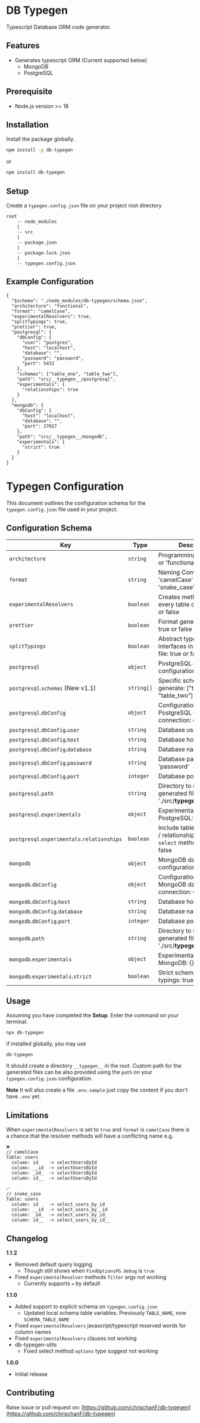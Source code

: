 # DB Typegen

Typescript Database ORM code generator.

## Features

- Generates typescript ORM (Current supported below)
  - MongoDB
  - PostgreSQL

## Prerequisite

- Node.js version >= 18

## Installation

Install the package globally.

```bash
npm install -g db-typegen
```

or

```bash
npm install db-typegen
```

## Setup

Create a `typegen.config.json` file on your project root directory

```
root
    -- node_modules
    |
    -- src
    |
    -- package.json
    |
    -- package-lock.json
    |
    -- typegen.config.json
```

## Example Configuration

```
{
  "$schema": "./node_modules/db-typegen/schema.json",
  "architecture": "functional",
  "format": "camelCase",
  "experimentalResolvers": true,
  "splitTypings": true,
  "prettier": true,
  "postgresql": {
    "dbConfig": {
      "user": "postgres",
      "host": "localhost",
      "database": "",
      "password": "password",
      "port": 5432
    },
    "schemas": ["table_one", "table_two"],
    "path": "src/__typegen__/postgresql",
    "experimentals": {
      "relationships": true
    }
  },
  "mongodb": {
    "dbConfig": {
      "host": "localhost",
      "database": "",
      "port": 27017
    },
    "path": "src/__typegen__/mongodb",
    "experimentals": {
      "strict": true
    }
  }
}
```

# Typegen Configuration

This document outlines the configuration schema for the `typegen.config.json` file used in your project.

## Configuration Schema

| Key                                          | Type       | Description                                                                        |
| -------------------------------------------- | ---------- | ---------------------------------------------------------------------------------- |
| `architecture`                               | `string`   | Programming style: 'class' or 'functional'.                                        |
| `format`                                     | `string`   | Naming Convention 'camelCase' or 'snake_case'.                                     |
| `experimentalResolvers`                      | `boolean`  | Creates methods for every table columns: true or false                             |
| `prettier`                                   | `boolean`  | Format generated code: true or false                                               |
| `splitTypings`                               | `boolean`  | Abstract types and interfaces in the `types.ts` file: true or false                |
| `postgresql`                                 | `object`   | PostgreSQL database configuration.                                                 |
| `postgresql`.`schemas` (New v1.1)            | `string[]` | Specific schema to generate: ["table_one", "table_two"]                            |
| `postgresql`.`dbConfig`                      | `object`   | Configuration settings for PostgreSQL database connection: {}                      |
| `postgresql`.`dbConfig`.`user`               | `string`   | Database user: 'postgres'                                                          |
| `postgresql`.`dbConfig`.`host`               | `string`   | Database host: 'localhost'                                                         |
| `postgresql`.`dbConfig`.`database`           | `string`   | Database name: ''                                                                  |
| `postgresql`.`dbConfig`.`password`           | `string`   | Database password: 'password'                                                      |
| `postgresql`.`dbConfig`.`port`               | `integer`  | Database port: 5432                                                                |
| `postgresql`.`path`                          | `string`   | Directory to save the generated files: './src/**typegen**/postgresql'              |
| `postgresql`.`experimentals`                 | `object`   | Experimental features for PostgreSQL: {}                                           |
| `postgresql`.`experimentals`.`relationships` | `boolean`  | Include tables constraints / relationships for the `select` methods: true or false |
| `mongodb`                                    | `object`   | MongoDB database configuration.                                                    |
| `mongodb`.`dbConfig`                         | `object`   | Configuration settings for MongoDB database connection: {}                         |
| `mongodb`.`dbConfig`.`host`                  | `string`   | Database host: 'localhost'                                                         |
| `mongodb`.`dbConfig`.`database`              | `string`   | Database name: ''                                                                  |
| `mongodb`.`dbConfig`.`port`                  | `integer`  | Database port: 27017                                                               |
| `mongodb`.`path`                             | `string`   | Directory to save the generated files: './src/**typegen**/mongodb'                 |
| `mongodb`.`experimentals`                    | `object`   | Experimental features for MongoDB: {}                                              |
| `mongodb`.`experimentals`.`strict`           | `boolean`  | Strict schema and typings: true or false                                           |

## Usage

Assuming you have completed the **Setup**. Enter the command on your terminal.

```
npx db-typegen
```

if installed globally, you may use

```
db-typegen
```

It should create a directory `__typegen__` in the root. Custom path for the generated files can be also provided using the `path` on your `typegen.config.json` configuration.

**Note** It will also create a file `.env.sample` just copy the content if you don't have `.env` yet.

## Limitations

When `experimentalResolvers` is set to `true` and `format` is `camelCase` there is a chance that the resolver methods will have a conflicting name e.g.

```
❌
// camelCase
Table: users
  column: id    -> selectUsersById
  column: __id  -> selectUsersById
  column: _id_  -> selectUsersById
  column: id__  -> selectUsersById

✅
// snake_case
Table: users
  column: id    -> select_users_by_id
  column: __id  -> select_users_by__id
  column: _id_  -> select_users_by_id_
  column: id__  -> select_users_by_id__
```

## Changelog


**1.1.2**
- Removed default query logging
  - Though still shows when `FindOptionsPG.debug` is `true`
- Fixed `experimentalResolver` methods `filter` args not working
  - Currently supports `=` by default

**1.1.0**

- Added support to explicit schema on `typegen.config.json`
  - Updated local schema table variables. Previously `TABLE_NAME`, now `SCHEMA_TABLE_NAME`
- Fixed `experimentalResolvers` javascript/typescript reserved words for column names
- Fixed `experimentalResolvers` clauses not working
- db-typegen-utils
  - Fixed select method `options` type suggest not working

**1.0.0**

- Initial release


## Contributing
Raise issue or pull request on: [https://github.com/chrischanF/db-typegen](https://github.com/chrischanF/db-typegen)